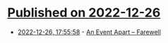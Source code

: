 # [Published on 2022-12-26](index.md)

* [2022-12-26, 17:55:58](https://news.ycombinator.com/item?id=34139995) - [An Event Apart – Farewell](https://www.aneventapart.com/)
